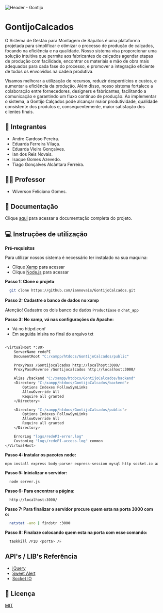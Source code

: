![Header - Gontijo](https://github.com/iannovais/GontijoCalcados/assets/136115980/b42f75aa-b9ce-4acd-8d39-62bb0226ada7)

# GontijoCalcados

O Sistema de Gestão para Montagem de Sapatos é uma plataforma projetada para simplificar e otimizar o processo de produção de calçados, focando na eficiência e na qualidade. Nosso sistema visa proporcionar uma solução intuitiva que permite aos fabricantes de calçados agendar etapas de produção com facilidade, encontrar os materiais e mão de obra mais adequados para cada fase do processo, e promover a integração eficiente de todos os envolvidos na cadeia produtiva.

Visamos melhorar a utilização de recursos, reduzir desperdícios e custos, e aumentar a eficiência da produção. Além disso, nosso sistema fortalece a colaboração entre fornecedores, designers e fabricantes, facilitando a comunicação e garantindo um fluxo contínuo de produção. Ao implementar o sistema, a Gontijo Calçados pode alcançar maior produtividade, qualidade consistente dos produtos e, consequentemente, maior satisfação dos clientes finais.

## 👥 Integrantes

* Andre Cardoso Pereira.
* Eduarda Ferreira Vilaça.
* Eduarda Vieira Gonçalves.
* Ian dos Reis Novais.
* Isaque Gomes Azevedo.
* Tiago Gonçalves Alcântara Ferreira.

## 👨‍🏫 Professor

* Wíverson Feliciano Gomes.

## 📂 Documentação

Clique [aqui](https://link-da-documentação) para acessar a documentação completa do projeto.

## 💻 Instruções de utilização

**Pré-requisitos**

Para utilizar nossos sistema é necessário ter instalado na sua maquina:
- Clique [Xamp](https://link-da-documentação) para acessar
- Clique [Node.js](https://www.apachefriends.org/pt_br/index.html) para acessar

**Passo 1: Clone o projeto**

```bash
  git clone https://github.com/iannovais/GontijoCalcados.git
```

**Passo 2: Cadastre o banco de dados no xamp**ㅤ

Atenção! Cadastre os dois banco de dados `ProductEase` e `chat_app`

**Passo 3: No xamp, vá nas configurações do Apache:**
- Vá no httpd.conf
- Em seguida inisira no final do arquivo txt
  

```bash
  
<VirtualHost *:80>
    ServerName redePI
    DocumentRoot "C:/xampp/htdocs/GontijoCalcados/public"

    ProxyPass /Gontijocalcados http://localhost:3000/
    ProxyPassReverse /Gontijocalcados http://localhost:3000/

    Alias /backend "C:/xampp/htdocs/GontijoCalcados/backend"
    <Directory "C:/xampp/htdocs/GontijoCalcados/backend">
        Options Indexes FollowSymLinks
        AllowOverride All
        Require all granted
    </Directory>

    <Directory "C:/xampp/htdocs/GontijoCalcados/public">
        Options Indexes FollowSymLinks
        AllowOverride All
        Require all granted
    </Directory>

    ErrorLog "logs/redePI-error.log"
    CustomLog "logs/redePI-access.log" common
</VirtualHost>
```

**Passo 4: Instalar os pacotes node:**

```bash
npm install express body-parser express-session mysql http socket.io axios path crypto
```
**Passo 5: Inicializar o servidor:**

```bash
  node server.js
```
**Passo 6: Para encontrar a página:**

```bash
  http://localhost:3000/
```
**Passo 7: Para finalizar o servidor procure quem esta na porta 3000 com o:**

```bash
  netstat -ano | findstr :3000
```
**Passo 8: Finalaze colocando quem esta na porta com esse comando:**

```bash
  taskkill /PID <porta> /F
```
## API's / LIB's Referência

 - [jQuery](https://jquery.com/)
 - [Sweet Alert](https://sweetalert2.github.io/)
 - [Socket IO](https://developers.google.com/apis-explorer?hl=pt-br)

## 📜 Licença

[MIT](https://choosealicense.com/licenses/mit/)
